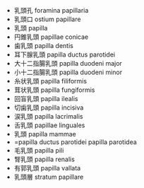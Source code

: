 - 乳頭孔 foramina papillaria
- 乳頭口 ostium papillare
- 乳頭 papilla
- 円錐乳頭 papillae conicae
- 歯乳頭 papilla dentis
- 耳下腺乳頭 papilla ductus parotidei
- 大十二指腸乳頭 papilla duodeni major
- 小十二指腸乳頭 papilla duodeni minor
- 糸状乳頭 papilla filiformis
- 茸状乳頭 papilla fungiformis
- 回盲乳頭 papilla ilealis
- 切歯乳頭 papilla incisiva
- 涙乳頭 papilla lacrimalis
- 舌乳頭 papillae linguales
- 乳頭 papilla mammae
- =papilla ductus parotidei papilla parotidea
- 毛乳頭 papilla pili
- 腎乳頭 papilla renalis
- 有郭乳頭 papilla vallata
- 乳頭層 stratum papillare
